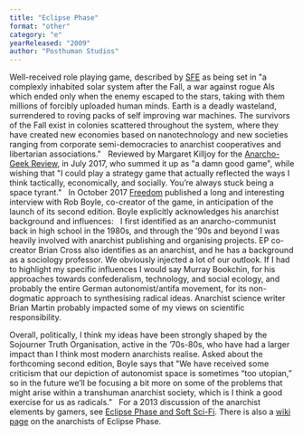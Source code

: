 ```yaml
---
title: "Eclipse Phase"
format: "other"
category: "e"
yearReleased: "2009"
author: "Posthuman Studios"
---
```

Well-received role  playing game, described by <a href="http://www.sf-encyclopedia.com/entry/eclipse_phase">SFE</a> as being set in "a complexly inhabited solar system after the Fall, a war  against rogue AIs which ended only when the enemy escaped to the stars, taking  with them millions of forcibly uploaded human minds. Earth is a deadly  wasteland, surrendered to roving packs of self improving war machines. The  survivors of the Fall exist in colonies scattered throughout the system, where  they have created new economies based on nanotechnology and new societies  ranging from corporate semi-democracies to anarchist cooperatives and  libertarian associations."
 
Reviewed by Margaret  Killjoy for the <a href="http://www.anarchogeekreview.com/video-games/endless-space-and-why-cant-we-have-anarchist-strategy-games">
Anarcho-Geek Review</a>, in July 2017, who summed it up as "a damn good game",  while wishing that "I could play a strategy game that actually reflected the ways I think  tactically, economically, and socially. You’re always stuck being a space  tyrant."
 
In October 2017 <a href="https://freedomnews.org.uk/interview-eclipse-phase-the-anarchist-rpg/">
Freedom</a> published a long and interesting interview with Rob Boyle, co-creator of the game, in  anticipation of the launch of its second edition. Boyle explicitly acknowledges  his anarchist background and influences:
 
I first identified as an anarcho-communist back  in high school in the 1980s, and through the ’90s and beyond I was heavily  involved with anarchist publishing and organising projects. EP co-creator Brian  Cross also identifies as an anarchist, and he has a background as a sociology  professor. We obviously injected a lot of our outlook.
If I had to highlight my specific influences I  would say Murray Bookchin, for his approaches towards confederalism, technology,  and social ecology, and probably the entire German autonomist/antifa movement,  for its non-dogmatic approach to synthesising radical ideas. Anarchist science  writer Brian Martin probably impacted some of my views on scientific  responsibility.

Overall, politically, I think my ideas have been  strongly shaped by the Sojourner Truth Organisation, active in the ’70s-80s, who  have had a larger impact than I think most modern anarchists realise.
Asked about the forthcoming second edition, Boyle says  that "We have received some criticism that our depiction of autonomist space is  sometimes “too utopian,” so in the future we’ll be focusing a bit more on some  of the problems that might arise within a transhuman anarchist society, which is  I think a good exercise for us as radicals."
 
For a 2013 discussion  of the anarchist elements by gamers, see <a href="https://forum.rpg.net/showthread.php?690902-Eclipse-Phase-and-Soft-SciFi">
Eclipse Phase and Soft Sci-Fi</a>. There is also a <a href="http://eclipse-phase.wikispaces.com/Anarchists">wiki page</a> on the anarchists of Eclipse Phase.
 
